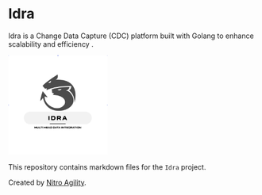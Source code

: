 # Idra

Idra is a Change Data Capture (CDC) platform built with Golang to enhance scalability and efficiency .

<p align="left">
  <img src="https://raw.githubusercontent.com/idra-dev/idra-assets/main/white-bg/logo.png" class="center" width="200px" height="auto"/>
</p>

This repository contains markdown files for the `Idra` project.

Created by [Nitro Agility](https://www.nitroagility.com/).
